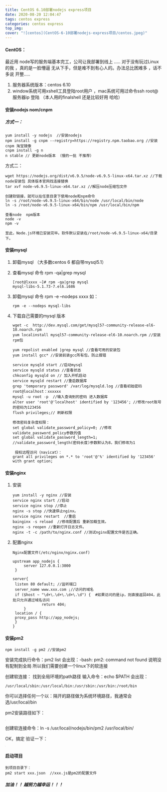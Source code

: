 ```yaml
---
title: CentOS 6.10部署nodejs express项目
date: 2020-08-20 12:04:47
tags: centos express
categories: centos express
top_img:
cover: "![centos](CentOS-6-10部署nodejs-express项目/centos.jpeg)"
---
```




#### CentOS：

 最近用 node写的服务端基本完工，公司让我部署到线上 ….. 对于没有玩过Linux的我 ，真的是一脸懵逼 无从下手，但是难不到有心人的。办法总比困难多 ，话不多说 开整…..

1. 服务器系统版本：centos 6.10
2. window系统可用xshell工具登陆root用户 ，mac系统可用过命令ssh root@服务器ip 登陆 （本人用的finalshell 还是比较好用 哈哈）

#### 安装nodejs nom/cnpm

##### 方式一：

```
yum install -y nodejs  //安装nodejs
npm install -g cnpm --registry=https://registry.npm.taobao.org //安装cnpm 淘宝镜像
cnpm install -g n 
n stable // 更新node版本 （慢的一批 不推荐）
```

方式二：

```
wget https://nodejs.org/dist/v6.9.5/node-v6.9.5-linux-x64.tar.xz //下载node安装包 具体版本官网找连接替换
tar xvf node-v6.9.5-linux-x64.tar.xz //解压node压缩包文件

创建软链接，就可以在任意目录下使用node和npm命令
ln -s /root/node-v6.9.5-linux-x64/bin/node /usr/local/bin/node
ln -s /root/node-v6.9.5-linux-x64/bin/npm /usr/local/bin/npm

查看node  npm版本
node -v
npm -v

至此，Node.js环境已安装完毕。软件默认安装在/root/node-v6.9.5-linux-x64/目录下。
```

#### 安装mysql

1. 卸载mysql （大多数centos 6 都自带mysql5.1）

2. 查看mysql 命令 rpm -qa|grep mysql

   ```
   [root@lxxxx ~]# rpm -qa|grep mysql
   mysql-libs-5.1.73-7.el6.i686
   ```

3. 卸载mysql 命令 rpm -e –nodeps xxxx 如：

   ```
   rpm -e --nodeps mysql-libs
   ```

4. 下载自己需要的mysql 版本

   ```
   wget -c  http://dev.mysql.com/get/mysql57-community-release-el6-10.noarch.rpm
   yum localinstall mysql57-community-release-el6-10.noarch.rpm //安装rpm包
   
   yum repolist enabled |grep mysql //查看可用的安装包
   yum install gcc* //安装前装gcc所有包，防止报错
   
   service mysqld start //启动mysql
   service mysqld status //查看状态
   chkconfig mysqld on // 加入开机启动
   service mysqld restart //重启数据库
   grep 'temporary password' /var/log/mysqld.log //查看初始密码 root@localhost：xxxxxx 
   mysql -u root -p  //输入查询到的密码 进入数据库
   alter user 'root'@'localhost' identified by '123456'; //修改root账号的密码为123456
   flush privileges;// 刷新权限
   
   修改密码复杂度权限：
   set global validate_password_policy=0; //修改validate_password_policy参数的值
   set global validate_password_length=1; //validate_password_length(密码长度)参数默认为8，我们修改为1
   
    授权远程访问（navicat）：
   grant all privileges on *.* to 'root'@'%' identified by '123456' with grant option; 
   ```

#### 安装nginx

1. 安装

   ```
   yum install -y nginx //安装
   service nginx start //启动
   service nginx stop //停止
   nginx -s stop //快速停止nginx。
   service nginx restart  //重启
   bainginx -s reload  //修改配置后 重新加载生效。
   nginx -s reopen //重新打开日志文件。
   nginx -t -c /path/to/nginx.conf //测试nginx配置文件是否正确。
   ```

2. 配置nginx

   ```
   Nginx配置文件(/etc/nginx/nginx.conf)
   
   upstream app_nodejs {
   		server 127.0.0.1:3000
   	}
   	
   server{
   	listen 80 default; //监听端口
   	server_name www.xxx.com ;//访问的域名
   	if ($host ~ "\d+\.\d+\.\d+\.\d") {  #如果访问的是ip，则直接返回404，此处只允许通过域名访问
       			return 404;
   		}
   	location / {
   	proxy_pass http://app_nodejs;
   	}
   }
   ```

#### 安装pm2

```
npm install -g pm2 //安装pm2
```

安装完成执行命令：pm2 list 会出现：-bash: pm2: command not found 说明没有配制到全局 所以我们需要创建一个linux下的软连接

创建软连接：
找到全局环境的path路径 输入命令：echo $PATH 会出现：

```
/usr/local/sbin:/usr/local/bin:/usr/sbin:/usr/bin:/root/bin
```

你可以选择任何一个以：隔开的路径做为系统环境路径，我通常会选/usr/local/bin

pm2安装路径如下：

![img](data:image/gif;base64,R0lGODdhAQABAPAAAMPDwwAAACwAAAAAAQABAAACAkQBADs=)

创建软连接命令：ln -s /usr/local/nodejs/bin/pm2 /usr/local/bin/

OK，搞定 验证一下：

![img](data:image/gif;base64,R0lGODdhAQABAPAAAMPDwwAAACwAAAAAAQABAAACAkQBADs=)

#### 启动项目

```
到项目目录下：
pm2 start xxx.json  //xxx.js是pm2的配置文件 
```

##### 加油！！ 越努力越幸运！！！
